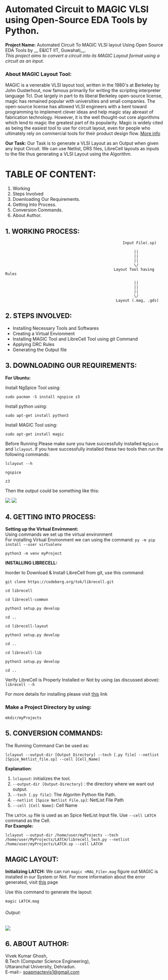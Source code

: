 # Automated Circuit to MAGIC VLSI using Open-Source EDA Tools by Python.

__Project Name:__ Automated Circuit To MAGIC VLSI layout Using Open Source EDA Tools by __ E&ICT IIT, Guwahati__.<br>
<i>This project aims to convert a circuit into its MAGIC Layout format using a circuit as an input. </i>

<h3>About MAGIC Layout Tool: </h3>
<p>MAGIC is a venerable VLSI layout tool, written in the 1980's at Berkeley by John Ousterhout, now famous primarily for writing the scripting interpreter language Tcl. Due largely in part to its liberal Berkeley open-source license, magic has remained popular with universities and small companies. The open-source license has allowed VLSI engineers with a bent toward programming to implement clever ideas and help magic stay abreast of fabrication technology. However, it is the well thought-out core algorithms which lend to magic the greatest part of its popularity. Magic is widely cited as being the easiest tool to use for circuit layout, even for people who ultimately rely on commercial tools for their product design flow. <a href="http://opencircuitdesign.com/magic/">More info</a></p>

__Our Task:__
Our Task is to generate a VLSI Layout as an Output when given any Input Circuit. We can use Netlist, DRS files, LibreCell layouts as inputs to the file thus generating a VLSI Layout using the Algorithm.

# TABLE OF CONTENT:
1. Working
2. Steps Involved
3. Downloading Our Requirements.
4. Getting Into Process.
5. Conversion Commands.
6. About Author.

## 1. WORKING PROCESS:
```
                                                    Input File(.sp)

                                                         ||
                                                         ||
                                                         ||
                                                         \/
                                                Layout Tool having Rules

                                                         ||
                                                         ||
                                                         ||
                                                         \/
                                                 Layout (.mag, .gds)

````

## 2. STEPS INVOLVED:

- Installing Necessary Tools and Softwares
- Creating a Virtual Envionment
- Installing MAGIC Tool and LibreCell Tool using git Command 
- Applying DRC Rules
- Generating the Output file


## 3. DOWNLOADING OUR REQUIREMENTS: 

__For Ubuntu:__

Install NgSpice Tool using: 
```
sudo pacman -S install ngspice z3
```

Install python using: 
```
sudo apt-get install python3
```

Install MAGIC Tool using:

```
sudo apt-get install magic
```
Before Running Please make sure you have successfully installed `NgSpice` and `lclayout`. if you have successfully installed these two tools then run the following commands:
```
lclayout --h
```
```
ngspice

z3
```

Then the output could be something like this:

<img src ="https://github.com/itsvivekghosh/automated-circuit-to-MAGIC-vlsi-using-eda-tool/blob/master/Images/lclayout%20-%20-h.png">

<img src ="https://github.com/itsvivekghosh/automated-circuit-to-MAGIC-vlsi-using-eda-tool/blob/master/Images/ngspice_z3.png">


## 4. GETTING INTO PROCESS:

__Setting up the Virtual Envirnment:__<br>
Using commands we set up the virtual environment<br>
For installing Virtual Environment we can using the command:
`py -m pip install --user virtualenv`

```
python3 -m venv myProject
```

__INSTALLING LIBRECELL:__

Inorder to Download & Install LibreCell from git, use this command:
```
git clone https://codeberg.org/tok/librecell.git

cd librecell
```

```
cd librecell-common

python3 setup.py develop

cd ..
```

```
cd librecell-layout

python3 setup.py develop

cd ..
```

```
cd librecell-lib

python3 setup.py develop

cd ..
```
Verify LibreCell is Properly Installed or Not by using (as discussed above):
`librecell --h`

For more details for installing please visit <a href="https://codeberg.org/tok/librecell#:~:text=Installing%20from%20git&text=Install%20from%20git%3A,setup.py%20develop%20cd%20..">this</a> link

<h3>Make a Project Directory by using:</h3>

 `mkdir/myProjects`
 
 
 ## 5. CONVERSION COMMANDS:
 
 The Running Command Can be used as:
 ```
 lclayout --output-dir [Output Directory] --tech [.py file] --netlist [Spice_Netlist_file.sp] --cell [Cell_Name]
 ````
 
 __Explanation__:
 1. `lclayout`: initializes the tool.
 2. `--output-dir [Output-Directory]` : the directory where we want out output.
 3. `--tech [.py file]`: The Algoritm Python file Path.
 4. `--netlist [Spice Netlist File.sp]`: NetList File Path
 5. `--cell [Cell Name]`: Cell Name
 
The `LATCH.sp` file is used as an Spice NetList Input file. Use `--cell LATCH` command as the Cell.  <br>__For Example:__
 ```
 lclayout --output-dir /home/user/myProjects --tech /home/user/MyProjects/LATCH/librecell_tech.py --netlist /home/user/myProjects/LATCH.sp --cell LATCH
 ```
 
 ## MAGIC LAYOUT:  
 
 __Initializing LATCH:__ We can run `magic <MAG_File>.mag` figure out MAGIC is installed in our System or Not.
 For more information about the error generated, visit <a href="https://www.systutorials.com/docs/linux/man/5-mag/">this</a> page
 
 Use this command to generate the layout:
 ```
 magic LATCH.mag
 ```
 
 <h6>Output: </h6>
 
 <img src ="https://github.com/itsvivekghosh/automated-circuit-to-MAGIC-vlsi-using-eda-tool/blob/master/Images/LATCH1.png">
 
## 6. ABOUT AUTHOR:
 Vivek Kumar Ghosh, <br>
 B.Tech (Computer Science Engineering), <br>
 Uttaranchal University, Dehradun. <br>
 E-mail:- soapmactevis1@gmail.com
